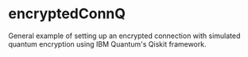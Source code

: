 # encryptedConnQ
General example of setting up an encrypted connection with simulated quantum encryption using IBM Quantum's Qiskit framework.
